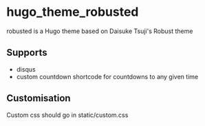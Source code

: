 # hugo_theme_robusted
robusted is a Hugo theme based on Daisuke Tsuji's Robust theme

## Supports
+ disqus
+ custom countdown shortcode for countdowns to any given time

## Customisation
Custom css should go in static/custom.css
